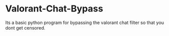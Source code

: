# Valorant-Chat-Bypass
Its a basic python program for bypassing the valorant chat filter so that you dont get censored.
